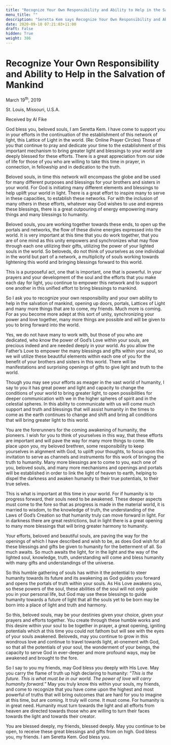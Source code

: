 ```yaml
---
title: "Recognize Your Own Responsibility and Ability to Help in the Salvation of Mankind"
menu_title: ""
description: "Seretta Kem says Recognize Your Own Responsibility and Ability to Help in the Salvation of Mankind"
date: 2020-09-10 07:21:03+11:00
draft: False
hidden: True
weight: 386
---
```

# Recognize Your Own Responsibility and Ability to Help in the Salvation of Mankind 

March 19<sup>th</sup>, 2019

St. Louis, Missouri, U.S.A.

Received by Al Fike



God bless you, beloved souls, I am Seretta Kem. I have come to support you in your efforts in the continuation of the establishment of this network of light, this Lattice of Light in the world. (Re: Online Prayer Circles) Those of you that continue to pray and dedicate your time to the establishment of this important mechanism to bring greater light and blessings to your world are deeply blessed for these efforts. There is a great appreciation from our side of life for those of you who are willing to take this time in prayer, in connection, in fellowship and in dedication to the truth. 

Beloved souls, in time this network will encompass the globe and be used for many different purposes and blessings for your brothers and sisters in your world. For God is initiating many different elements and blessings to help uplift your world in light. There is a great effort to inspire many to serve in these capacities, to establish these networks. For with the inclusion of many others in these efforts, whatever way God wishes to use and express these blessings, there is a great outpouring of energy empowering many things and many blessings to humanity. 

Beloved souls, you are working together towards these ends, to open up the portals and networks, the flow of these divine energies expressed into the world. It is very important at this time that you do work together, that you are of one mind as this unity empowers and synchronizes what may flow through each one utilizing their gifts, utilizing the power of your lighted souls in the world. So beloveds, do not think of yourselves as one individual in the world but part of a network, a multiplicity of souls working towards lightening this world and bringing blessings forward to this world.

This is a purposeful act, one that is important, one that is powerful. In your prayers and your development of the soul and the efforts that you make each day for light, you continue to empower this network and to support one another in this unified effort to bring blessings to mankind. 

So I ask you to recognize your own responsibility and your own ability to help in the salvation of mankind, opening up doors, portals, Lattices of Light and many more things that are to come, my friends. Much more is coming. For as you become more adept at this sort of unity, synchronizing your power and love together, many more things are possible and will be given to you to bring forward into the world. 

Yes, we do not have many to work with, but those of you who are dedicated, who know the power of God’s Love within your souls, are precious indeed and are needed deeply in your world. As you allow the Father’s Love to empower the many blessings and gifts within your soul, so we will utilize these beautiful elements within each one of you for the benefit of your brothers and sisters in this world. There will be manifestations and surprising openings of gifts to give light and truth to the world. 

Though you may see your efforts as meager in the vast world of humanity, I say to you it has great power and light and capacity to change the conditions of your world to bring greater light, to open possibilities for deeper communication with we in the higher spheres of spirit and in the celestial spheres. In this ability to communicate with us will come much support and truth and blessings that will assist humanity in the times to come as the earth continues to change and shift and bring all conditions that will bring greater light to this world. 

You are the forerunners for the coming awakening of humanity, the pioneers. I wish for you to think of yourselves in this way, that these efforts are important and will pave the way for many more things to come. We place upon you, my beloved brethren, some responsibility to keep yourselves in alignment with God, to uplift your thoughts, to focus upon this invitation to serve as channels and instruments for this work of bringing the truth to humanity. Many more blessings are to come to you, each one of you, beloved souls, and many more mechanisms and openings and portals will be established in order to link the light of heaven to earth, helping to dispel the darkness and awaken humanity to their true potentials, to their true selves. 

This is what is important at this time in your world. For if humanity is to progress forward, their souls need to be awakened. These deeper aspects must come to the fore so that as progress is made in the material world, it is married to wisdom, to the knowledge of truth, the understanding of the Laws of God’s Creation so that humanity truly can move forward in light. For in darkness there are great restrictions, but in light there is a great opening to many more blessings that will bring greater harmony to humanity. 

Your efforts, beloved and beautiful souls, are paving the way for the openings of which I have described and wish to be, as does God wish for all these blessings and gifts be given to humanity for the betterment of all. So much awaits. So much awaits the light, for in the light and the way of the lighted soul, knowledge, truth, understanding will come and bless humanity with many gifts and understandings of the universe.

So this humble gathering of souls has within it the potential to steer humanity towards its future and its awakening as God guides you forward and opens the portals of truth within your souls. As His Love awakens you, so these powers of the soul, these abilities of the soul will not only guide you in your personal life, but God may use these blessings to guide humanity towards a future of light that all the souls yet to be born may be born into a place of light and truth and harmony. 

So this, beloved souls, may be your destinies given your choice, given your prayers and efforts together. You create through these humble works and this desire within your soul to be together in prayer, a great opening, igniting potentials which at this time you could not fathom but will see with the eyes of your souls awakened. Beloveds, may you continue to grow in this wondrous love and continue to travel towards light, at-onement with God, so that all the potentials of your soul, the wonderment of your beings, the capacity to serve God in ever-deeper and more profound ways, may be awakened and brought to the fore. 

So I say to you my friends, may God bless you deeply with His Love. May you carry the flame of truth up high declaring to humanity: *“This is the future. This is what must be in our world. The power of love will carry humanity forward.”* May you truly know this within your souls, my friends, and come to recognize that you have come upon the highest and most powerful of truths that will bring outcomes that are hard for you to imagine at this time, but are coming. It truly will come. It must come. For humanity is in great need. Humanity must turn towards the light and all efforts from heaven are directed towards those who are willing to turn their faces towards the light and towards their creator. 

You are blessed deeply, my friends, blessed deeply. May you continue to be open, to receive these great blessings and gifts from on high. God bless you, my friends. I am Seretta Kem. God bless you.  